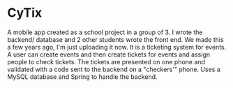 # CyTix

A mobile app created as a school project in a group of 3. I wrote the backend/ database and 2 other students wrote the front end. We made this a few years ago, I'm just uploading it now. It is a ticketing system for events. A user can create events and then create tickets for events and assign people to check tickets. The tickets are presented on one phone and validated with a code sent to the backend on a "checkers'" phone. Uses a MySQL database and Spring to handle the backend. 
